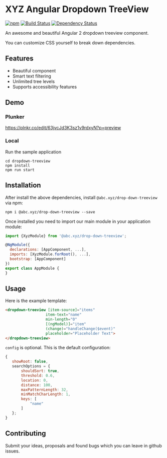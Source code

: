 # XYZ Angular Dropdown TreeView 

[![npm](https://img.shields.io/badge/awesome-∞-brightgreen.svg)](https://www.npmjs.com/package/@abc.xyz/drop-down-treeview) [![Build Status](https://travis-ci.org/leolorenzoluis/xyz.drop-down-tree-view.svg?branch=master)](https://travis-ci.org/leolorenzoluis/xyz.drop-down-tree-view)
[![Dependency Status](https://www.versioneye.com/user/projects/589d5b886a7781003b24301e/badge.svg?style=flat-square)](https://www.versioneye.com/user/projects/589d5b886a7781003b24301e)

An awesome and beautiful Angular 2 dropdown treeview component.

You can customize CSS yourself to break down dependencies.

## Features

* Beautiful component
* Smart text filtering
* Unlimited tree levels
* Supports accessibility features

## Demo

### Plunker
https://plnkr.co/edit/63jvcJd3K3sz1v9rdxyN?p=preview

### Local
Run the sample application
```shell
cd dropdown-treeview 
npm install
npm run start
```

## Installation

After install the above dependencies, install `@abc.xyz/drop-down-treeview` via npm:
```shell
npm i @abc.xyz/drop-down-treeview --save
```
Once installed you need to import our main module in your application module:
```js
import {XyzModule} from '@abc.xyz/drop-down-treeview';

@NgModule({
  declarations: [AppComponent, ...],
  imports: [XyzModule.forRoot(), ...],  
  bootstrap: [AppComponent]
})
export class AppModule {
}
```

## Usage

Here is the example template:
```html
<dropdown-treeview [item-source]="items"
                  item-text="name"
                  min-length="0"
                  [(ngModel)]="item"
                  (change)="handleChange($event)"
                  placeholder="Placeholder Text">
</dropdown-treeview>
```

 `config` is optional. This is the default configuration:
 ```js
 {
    showRoot: false,
    searchOptions = {
        shouldSort: true,
        threshold: 0.6,
        location: 0,
        distance: 100,
        maxPatternLength: 32,
        minMatchCharLength: 1,
        keys: [
            "name"
        ]
    };
}
```
## Contributing

Submit your ideas, proposals and found bugs which you can leave in github issues. 
